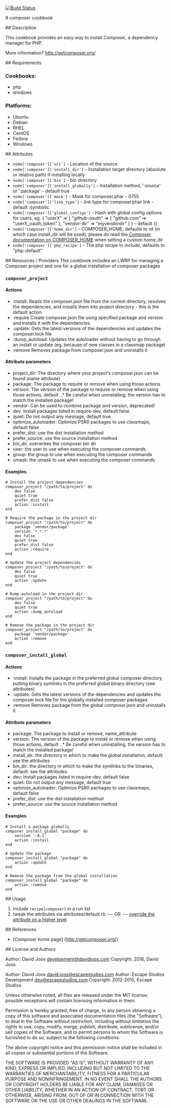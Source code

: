 [![Build Status](https://travis-ci.org/djoos-cookbooks/composer.png)](https://travis-ci.org/djoos-cookbooks/composer)

# composer cookbook

## Description

This cookbook provides an easy way to install Composer, a dependency manager for PHP.

More information?
http://getcomposer.org/

## Requirements

### Cookbooks:

* php
* windows

### Platforms:

* Ubuntu
* Debian
* RHEL
* CentOS
* Fedora
* Windows

## Attributes

* `node['composer']['url']` - Location of the source
* `node['composer']['install_dir']` - Installation target directory (absolute or relative path) if installing locally
* `node['composer']['bin']` - bin directory
* `node['composer']['install_globally']` - Installation method, ':source' or ':package' - default true
* `node['composer']['mask']` - Mask for composer.phar - 0755
* `node['composer']['link_type']` - link type for composer.phar link - default :symbolic
* `node['composer']['global_configs']` - Hash with global config options for users, eg. { "userX" => { "github-oauth" => { "github.com" => "userX_oauth_token" }, "vendor-dir" => "myvendordir" } } - default {}
* `node['composer']['home_dir']` - COMPOSER_HOME, defaults to nil (in which case install_dir will be used), please do read the [Composer documentation on COMPOSER_HOME](https://getcomposer.org/doc/03-cli.md#composer-home) when setting a custom home_dir
* `node['composer']['php_recipe']` - The php recipe to include, defaults to "php::default"

## Resources / Providers
This cookbook includes an LWRP for managing a Composer project and one for a global installation of composer packages

### `composer_project`

#### Actions
- :install: Reads the composer.json file from the current directory, resolves the dependencies, and installs them into project directory - this is the default action
- :require Create composer.json file using specified package and version and installs it with the dependencies.
- :update: Gets the latest versions of the dependencies and updates the composer.lock file
- :dump_autoload: Updates the autoloader without having to go through an install or update (eg. because of new classes in a classmap package)
- :remove Removes package from composer.json and uninstalls it

#### Attribute parameters
- project_dir: The directory where your project's composer.json can be found (name attribute)
- package: The package to require or remove when using those actions
- version: The version of the package to require or remove when using those actions, default *.*.* Be careful when uninstalling, the version has to match the installed package!
- vendor: Can be used to combine package and version, deprecated!
- dev: Install packages listed in require-dev, default false
- quiet: Do not output any message, default true
- optimize_autoloader: Optimize PSR0 packages to use classmaps, default false
- prefer_dist: use the dist installation method
- prefer_source: use the source installation method
- bin_dir, overwrites the composer bin dir
- user: the user to use when executing the composer commands
- group: the group to use when executing the composer commands
- umask: the umask to use when executing the composer commands

#### Examples
```
# Install the project dependencies
composer_project "/path/to/project" do
    dev false
    quiet true
    prefer_dist false
    action :install
end

# Require the package in the project dir
composer_project "/path/to/project" do
    package 'vendor/package'
    version '*.*.*'
    dev false
    quiet true
    prefer_dist false
    action :require
end

# Update the project dependencies
composer_project "/path/to/project" do
    dev false
    quiet true
    action :update
end

# Dump-autoload in the project dir
composer_project "/path/to/project" do
    dev false
    quiet true
    action :dump_autoload
end

# Remove the package in the project dir
composer_project "/path/to/project" do
    package 'vendor/package'
    action :remove
end
```

### `composer_install_global`

#### Actions
- :install: Installs the package in the preferred global composer directory, putting binary symlinks in the preferred global binary directory (see attributes)
- :update: Gets the latest versions of the dependencies and updates the composer.lock file for the globally installed composer packages
- :remove Removes package from the global composer.json and uninstalls it

#### Attribute parameters
- package: The package to install or remove, name_attribute
- version: The version of the package to install or remove when using those actions, default *.*.* Be careful when uninstalling, the version has to match the installed package!
- install_dir: the directory in which to make the global installation, default: see the attributes
- bin_dir: the directory in which to make the symlinks to the binaries, default: see the attributes
- dev: Install packages listed in require-dev, default false
- quiet: Do not output any message, default true
- optimize_autoloader: Optimize PSR0 packages to use classmaps, default false
- prefer_dist: use the dist installation method
- prefer_source: use the source installation method

#### Examples
```
# Install a package globally
composer_install_global "package" do
    version '~4.1'
    action :install
end

# Update the package
composer_install_global "package" do
    action :update
end

# Remove the package from the global installation
composer_install_global "package" do
    action :remove
end
```

## Usage

1. include `recipe[composer]` in a run list
2. tweak the attributes via attributes/default.rb
--- OR ---
[override the attribute on a higher level](http://wiki.opscode.com/display/chef/Attributes#Attributes-AttributesPrecedence)

## References

* [Composer home page] (http://getcomposer.org/)

## License and Authors

Author: David Joos <development@davidjoos.com>
Copyright: 2016, David Joos

Author: David Joos <david.joos@escapestudios.com>
Author: Escape Studios Development <dev@escapestudios.com>
Copyright: 2012-2015, Escape Studios

Unless otherwise noted, all files are released under the MIT license,
possible exceptions will contain licensing information in them.

Permission is hereby granted, free of charge, to any person obtaining a copy
of this software and associated documentation files (the "Software"), to deal
in the Software without restriction, including without limitation the rights
to use, copy, modify, merge, publish, distribute, sublicense, and/or sell
copies of the Software, and to permit persons to whom the Software is
furnished to do so, subject to the following conditions:

The above copyright notice and this permission notice shall be included in
all copies or substantial portions of the Software.

THE SOFTWARE IS PROVIDED "AS IS", WITHOUT WARRANTY OF ANY KIND, EXPRESS OR
IMPLIED, INCLUDING BUT NOT LIMITED TO THE WARRANTIES OF MERCHANTABILITY,
FITNESS FOR A PARTICULAR PURPOSE AND NONINFRINGEMENT. IN NO EVENT SHALL THE
AUTHORS OR COPYRIGHT HOLDERS BE LIABLE FOR ANY CLAIM, DAMAGES OR OTHER
LIABILITY, WHETHER IN AN ACTION OF CONTRACT, TORT OR OTHERWISE, ARISING FROM,
OUT OF OR IN CONNECTION WITH THE SOFTWARE OR THE USE OR OTHER DEALINGS IN
THE SOFTWARE.
